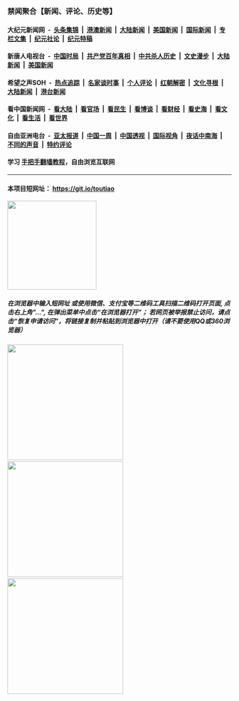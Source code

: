 ### 禁闻聚合【新闻、评论、历史等】

#### 大纪元新闻网 &nbsp;-&nbsp; [头条集锦](indexes/E头条集锦.md?t=02120155) &nbsp;|&nbsp; [港澳新闻](indexes/E港澳新闻.md?t=02120155)  &nbsp;|&nbsp; [大陆新闻](indexes/E大陆新闻.md?t=02120155) &nbsp;|&nbsp; [美国新闻](indexes/E美国新闻.md?t=02120155) &nbsp;|&nbsp; [国际新闻](indexes/E国际新闻.md?t=02120155) &nbsp;|&nbsp; [专栏文集](indexes/E专栏文集.md?t=02120155) &nbsp;|&nbsp; [纪元社论](indexes/E纪元社论.md?t=02120155) &nbsp;|&nbsp; [纪元特稿](indexes/E纪元特稿.md?t=02120155) 

#### 新唐人电视台 &nbsp;-&nbsp; [中国时局](indexes/N中国时局.md?t=02120155) &nbsp;|&nbsp; [共产党百年真相](indexes/N共产党百年真相.md?t=02120155) &nbsp;|&nbsp; [中共杀人历史](indexes/N中共杀人历史.md?t=02120155) &nbsp;|&nbsp; [文史漫步](indexes/N文史漫步.md?t=02120155) &nbsp;|&nbsp; [大陆新闻](indexes/N大陆新闻.md?t=02120155) &nbsp;|&nbsp; [美国新闻](indexes/N美国新闻.md?t=02120155)

#### 希望之声SOH &nbsp;-&nbsp; [热点追踪](indexes/H热点追踪.md?t=02120155) &nbsp;|&nbsp; [名家谈时事](indexes/H名家谈时事.md?t=02120155) &nbsp;|&nbsp; [个人评论](indexes/H个人评论.md?t=02120155)  &nbsp;|&nbsp; [红朝解密](indexes/H红朝解密.md?t=02120155) &nbsp;|&nbsp; [文化寻根](indexes/H文化寻根.md?t=02120155) &nbsp;|&nbsp; [大陆新闻](indexes/H大陆新闻.md?t=02120155) &nbsp;|&nbsp; [港台新闻](indexes/H港台新闻.md?t=02120155)

#### 看中国新闻网 &nbsp;-&nbsp; [看大陆](indexes/S看大陆.md?t=02120155) &nbsp;|&nbsp; [看官场](indexes/S看官场.md?t=02120155) &nbsp;|&nbsp; [看民生](indexes/S看民生.md?t=02120155)  &nbsp;|&nbsp; [看博谈](indexes/S看博谈.md?t=02120155) &nbsp;|&nbsp; [看财经](indexes/S看财经.md?t=02120155) &nbsp;|&nbsp; [看史海](indexes/S看史海.md?t=02120155) &nbsp;|&nbsp; [看文化](indexes/S看文化.md?t=02120155) &nbsp;|&nbsp; [看生活](indexes/S看生活.md?t=02120155) &nbsp;|&nbsp; [看世界](indexes/S看世界.md?t=02120155)

#### 自由亚洲电台 &nbsp;-&nbsp; [亚太报道](indexes/R亚太报道.md?t=02120155) &nbsp;|&nbsp; [中国一周](indexes/R中国一周.md?t=02120155) &nbsp;|&nbsp; [中国透视](indexes/R中国透视.md?t=02120155)  &nbsp;|&nbsp; [国际视角](indexes/R国际视角.md?t=02120155) &nbsp;|&nbsp; [夜话中南海](indexes/R夜话中南海.md?t=02120155) &nbsp;|&nbsp; [不同的声音](indexes/R不同的声音.md?t=02120155) &nbsp;|&nbsp; [特约评论](indexes/R特约评论.md?t=02120155)

#### 学习 [手把手翻墙教程](https://github.com/gfw-breaker/guides/wiki)，自由浏览互联网

----

#### 本项目短网址： https://git.io/toutiao
<img src="https://raw.githubusercontent.com/gfw-breaker/banned-news/master/scripts/img/qr.png" width="200px"/>  

##### 在浏览器中输入短网址 或使用微信、支付宝等二维码工具扫描二维码打开页面, 点击右上角"...", 在弹出菜单中点击“在浏览器打开”； 若网页被举报禁止访问，请点击“恢复申请访问”，将链接复制并粘贴到浏览器中打开（请不要使用QQ或360浏览器）

<img src="https://raw.githubusercontent.com/gfw-breaker/banned-news/master/scripts/img/1.png" width="260px"/> &nbsp; <img src="https://raw.githubusercontent.com/gfw-breaker/banned-news/master/scripts/img/2.png" width="260px"/> &nbsp; <img src="https://raw.githubusercontent.com/gfw-breaker/banned-news/master/scripts/img/3.png" width="260px"/>
